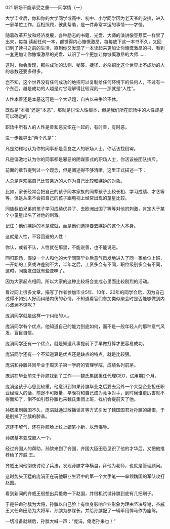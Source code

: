 021 职场不能承受之重——同学情（一）




大学毕业后，你和你的大学同学或高中、初中、小学同学因为老天爷的安排，进入一家单位工作，互相照顾，彼此帮助，是一件非常幸运的事情——才怪。

随着改革开放和经济发展，各种励志的书籍、光盘、大师的演讲像豆芽菜一样冒了出来，每每
读起任何一本，都觉得内心慷慨激昂，每每放下这一本书不久，又回归到了读书之前的生活，直到你又发现了一本读起来更加让你慷慨激昂的书、看到一套更加让你慷慨激昂的光盘、认识了一个更加让你慷慨激昂的大师……

这时，你会发现，那些成功的法则、秘笈、捷径、必杀招比这个世界上不成功的人的总数还要多得多。



岂不知，这个世界没有任何成功的绝招可以复制给任何环境下的任何人，不过有一个东西，越是成功的人越是对它理解得比较深刻——那就是“人性”。

人性本善还是本恶这可是一个大话题，自古以来争论不休。

既然是“本善”还是“本恶”，那就是讨论人性根本，但是我们所在职场中的人性却是可以确定的：

职场中所有人的人性是善和恶交织在一起的，有时善，有时恶。



进一步推导出“两个凡是”：

凡是幼稚地认为你的同事都是善良之人的职场人士，你活该找倒霉。

凡是偏激地认为你的同事都是邪恶的阴谋家式的职场人士，你活该被团队排斥。

前面的章节提到过一个观念，但是阐述得不够清晰，这里正式描述一下：

人总是喜欢挑自己比较亲近的人作为自己比较和嫉妒的对象。



比如，家长经常会把自己的孩子同本家族的同辈孩子比较长相、学习成绩、才艺等等，但是从来不会把自己的孩子跟电视上经常出现的童星比较。

同族叔伯兄弟的孩子学习成绩优异了、去欧洲出国了等等对他的刺激，肯定大于某个小童星出名了对他的刺激。

记住：他们嫉妒的不是成就，而是他们选择要去嫉妒的这个人本身。

这就是人性，不容回避的人性！

你认，或者不认，人性就在那里，不能说善，也不能说恶。



回归职场，假设一个人和他的大学同窗毕业后意气风发地进入了同一家单位上班，一开始的工资或许差别不大，半年之后，工资多会有不同，职位级别多会有不同，这时，同窗友谊就有些变味了。

因为大家起点相同，所以大家的这种比较将会变成心里面比较剧烈的活动。

看过网上很多文章，描写了作者参加毕业5年、10年、20年的同学会后，因为自己过得不如别人好而纠结内伤的心情，不知道看官们参加类似聚会时是否能够做到内心波澜不惊呢？

庞涓同学就是这样一个纠结的人。



庞涓同学有个优点，他知道自己的能力到底如何，而不是一般年轻人的那种意气风发，盲目自信。

庞涓同学还有一个优点，就是知道凡事提前下手早做打算才更容易成功。

庞涓同学还有一个不知道算是优点还是缺点的特点，就是比较狠。

庞涓和孙膑共同毕业于周天子第一学府的管理学院，成绩名列前茅。

庞涓在毕业前先于孙膑找到了工作——魏氏集团担任代理CEO，试用期2个月。

庞涓这孩子心思比较重，他意识到如果孙膑毕业之后要去另外一个大型企业担任职业经理人的话，前途不可限量，早晚将和自己成为竞争对手，到时候谁更厉害就不得而知了，倒不如引荐孙膑也来魏氏集团上班，找机会提前灭了他。



孙膑来到魏国不久，庞涓就通过散播谣言等方式引发了魏国国君对孙膑的痛恨，于是削掉了孙膑的膝盖。

这还不解气，还在孙膑脸上纹上蜡笔小新，以示侮辱。

孙膑基本变成废人一个。



经过齐国人的帮助，孙膑来到了齐国，齐国大臣田忌见识了他的才华后，又把他推荐给了齐威
王。

齐威王同他彻夜讨论了兵法，发现孙膑才华横溢，拜他为老师，也就是管理顾问。

这时势头正猛的庞涓正在玩他职业生涯中的第一个大手笔——率领魏国的军队攻打赵国。

看到新闻的齐威王很想出兵援救一下赵国，并借机试试孙膑到底有几把刷子。

于是任命孙膑为大将，孙膑以自己脸上有纹身影响企业形象为理由坚决辞谢，齐威王又任命田忌为大将军、孙膑为参谋长，并给孙膑配了一辆军用悍马作为座驾。

一切准备就绪后，孙膑大喊一声：“庞涓，俺老孙来也！”


